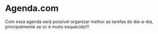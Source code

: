 # Agenda.com

Com essa agenda será possível organizar melhor as tarefas do dia-a-dia, principalmente se vc é muito esquecido!!!
